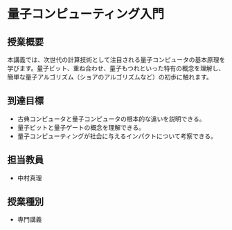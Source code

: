 # 量子コンピューティング入門

## 授業概要

本講義では、次世代の計算技術として注目される量子コンピュータの基本原理を学びます。量子ビット、重ね合わせ、量子もつれといった特有の概念を理解し、簡単な量子アルゴリズム（ショアのアルゴリズムなど）の初歩に触れます。

## 到達目標

- 古典コンピュータと量子コンピュータの根本的な違いを説明できる。
- 量子ビットと量子ゲートの概念を理解できる。
- 量子コンピューティングが社会に与えるインパクトについて考察できる。

## 担当教員

- 中村真理

## 授業種別

- 専門講義 